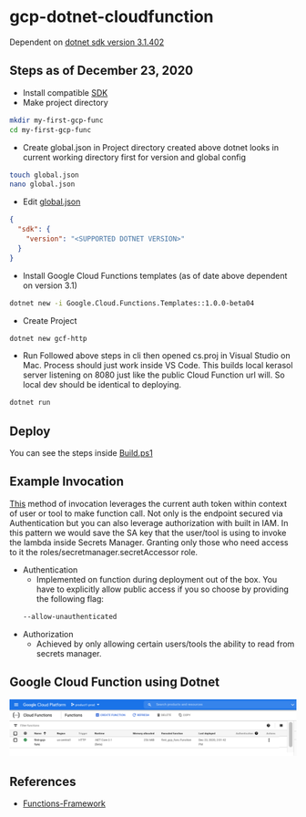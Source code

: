 ﻿# gcp-dotnet-cloudfunction
Dependent on [dotnet sdk version 3.1.402](https://dotnet.microsoft.com/download/dotnet-core/3.1)

## Steps as of December 23, 2020
- Install compatible [SDK](https://dotnet.microsoft.com/download/dotnet-core/3.1)
- Make project directory
```bash
mkdir my-first-gcp-func
cd my-first-gcp-func
```
- Create global.json in Project directory created above dotnet looks in current working directory first for version and global config
```bash
touch global.json
nano global.json
```
- Edit [global.json](./global.json)
```json
{
  "sdk": {
    "version": "<SUPPORTED DOTNET VERSION>"
  }
}
```
- Install Google Cloud Functions templates (as of date above dependent on version 3.1)
```bash
dotnet new -i Google.Cloud.Functions.Templates::1.0.0-beta04
```
- Create Project
```bash
dotnet new gcf-http 
```
- Run
Followed above steps in cli then opened cs.proj in Visual Studio on Mac. Process should just work inside VS Code. This builds local kerasol server listening on 8080 just like the public Cloud Function url will. So local dev should be identical to deploying.
```bash
dotnet run
```

## Deploy
You can see the steps inside [Build.ps1](./Build.ps1)

## Example Invocation 
[This](./request.ps1) method of invocation leverages the current auth token within context of user or tool to make function call. Not only is the endpoint secured via Authentication but you can also leverage authorization with built in IAM. In this pattern we would save the SA key that the user/tool is using to invoke the lambda inside Secrets Manager. Granting only those who need access to it the roles/secretmanager.secretAccessor role. 
- Authentication 
  - Implemented on function during deployment out of the box. You have to explicitly allow public access if you so choose by providing the following flag:
  ```bash
  --allow-unauthenticated
  ```
- Authorization
  - Achieved by only allowing certain users/tools the ability to read from secrets manager.

## Google Cloud Function using Dotnet 
![Cloud Function](./function.png)

## References 
- [Functions-Framework](https://github.com/GoogleCloudPlatform/functions-framework-dotnet)
